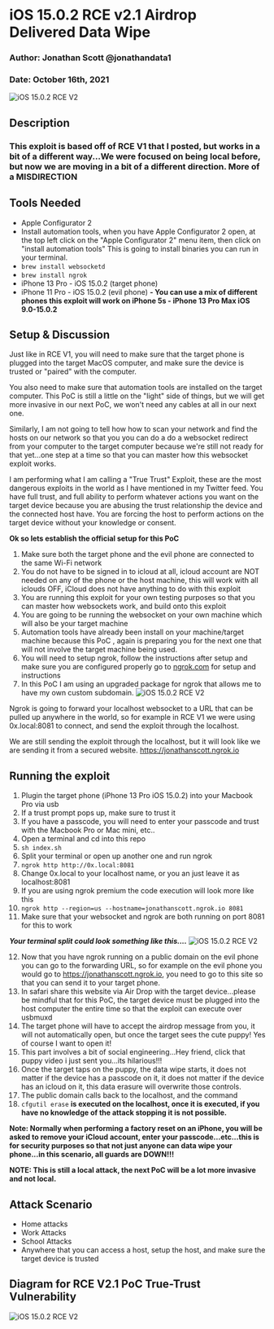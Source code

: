 
# iOS 15.0.2 RCE v2.1 Airdrop Delivered Data Wipe
### Author: Jonathan Scott  @jonathandata1
### Date: October 16th, 2021
![iOS 15.0.2 RCE V2](https://i.postimg.cc/7YdWJrQB/Untitled-design-Max-Quality-2021-10-15-T195750-817.jpg)

## Description
### This exploit is based off of RCE V1 that I posted, but works in a bit of a different way...We were focused on being local before, but now we are moving in a bit of a different direction. More of a MISDIRECTION 

## Tools Needed

 - Apple Configurator 2
 - Install automation tools, when you have Apple Configurator 2 open, at the top left click on the "Apple Configurator 2" menu item, then click on "install automation tools" This is going to install binaries you can run in your terminal.
 - `brew install websocketd`
 - `brew install ngrok`
 - iPhone 13 Pro - iOS 15.0.2 (target phone)
 - iPhone 11 Pro - iOS 15.0.2 (evil phone)
 **- You can use a mix of different phones this exploit will work on iPhone 5s - iPhone 13 Pro Max iOS 9.0-15.0.2**
 
 ## Setup & Discussion
 
 Just like in RCE V1, you will need to make sure that the target phone is plugged into the target MacOS computer, and make sure the device is trusted or "paired" with the computer. 

You also need to make sure that automation tools are installed on the target computer. This PoC is still a little on the "light" side of things, but we will get more invasive in our next PoC, we won't need any cables at all in our next one.

Similarly, I am not going to tell how how to scan your network and find the hosts on our network so that you you can do a do a websocket redirect from your computer to the target computer because we're still not ready for that yet...one step at a time so that you can master how this websocket exploit works. 

I am performing what I am calling a "True Trust" Exploit, these are the most dangerous exploits in the world as I have mentioned in my Twitter feed. You have full trust, and full ability to perform whatever actions you want on the target device because you are abusing the trust relationship the device and the connected host have. You are forcing the host to perform actions on the target device without your knowledge or consent. 

**Ok so lets establish the official setup for this PoC**
1. Make sure both the target phone and the evil phone are connected to the same Wi-Fi network
2. You do not have to be signed in to icloud at all, icloud account are NOT needed on any of the phone or the host machine, this will work with all iclouds OFF, iCloud does not have anything to do with this exploit
3. You are running this exploit for your own testing purposes so that you can master how websockets work, and build onto this exploit
4. You are going to be running the websocket on your own machine which will also be your target machine
5. Automation tools have already been install on your machine/target machine because this PoC , again is preparing you for the next one that will not involve the target machine being used. 
6. You will need to setup ngrok, follow the instructions after setup and make sure you are configured properly go to [ngrok.com](https://www.ngrok.com) for setup and instructions
7. In this PoC I am using an upgraded package for ngrok that allows me to have my own custom subdomain. 
![iOS 15.0.2 RCE V2](https://i.postimg.cc/15Fj65V8/Screen-Shot-2021-10-16-at-3-54-44-AM.png)

Ngrok is going to forward your localhost websocket to a URL that can be pulled up anywhere in the world, so for example in RCE V1 we were using 0x.local:8081 to connect, and send the exploit through the localhost. 

We are still sending the exploit through the localhost, but it will look like we are sending it from a secured website. https://jonathanscott.ngrok.io

## Running the exploit

1. Plugin the target phone (iPhone 13 Pro iOS 15.0.2) into your Macbook Pro via usb
2. If a trust prompt pops up, make sure to trust it
3. If you have a passcode, you will need to enter your passcode and trust with the Macbook Pro or Mac mini, etc..
4. Open a terminal and cd into this repo
5. `sh index.sh`
6. Split your terminal or open up another one and run ngrok
7. `ngrok http http://0x.local:8081`
8. Change 0x.local to your localhost name, or you an just leave it as localhost:8081
9. If you are using ngrok premium the code execution will look more like this
10. `ngrok http --region=us --hostname=jonathanscott.ngrok.io 8081`
11. Make sure that your websocket and ngrok are both running on port 8081 for this to work

***Your terminal split could look something like this....***
![iOS 15.0.2 RCE V2](https://i.postimg.cc/VvXs3PvD/Screen-Shot-2021-10-16-at-4-05-44-AM.png)

12. Now that you have ngrok running on a public domain on the evil phone you can go to the forwarding URL, so for example on the evil phone you would go to https://jonathanscott.ngrok.io, you need to go to this site so that you can send it to your target phone.
13. In safari share this website via Air Drop with the target device...please be mindful that for this PoC, the target device must be plugged into the host computer the entire time so that the exploit can execute over usbmuxd
14. The target phone will have to accept the airdrop message from you, it will not automatically open, but once the target sees the cute puppy! Yes of course I want to open it!
15. This part involves a bit of social engineering...Hey friend, click that puppy video i just sent you...its hilarious!!!
16. Once the target taps on the puppy, the data wipe starts, it does not matter if the device has a passcode on it, it does not matter if the device has an icloud on it, this data erasure will overwrite those controls.
17. The public domain calls back to the localhost, and the command
18. `cfgutil erase` **is executed on the localhost, once it is executed, if you have no knowledge of the attack stopping it is not possible.** 

**Note: Normally when performing a factory reset on an iPhone, you will be asked to remove your iCloud account, enter your passcode...etc...this is for security purposes so that not just anyone can data wipe your phone...in this scenario, all guards are DOWN!!!**

**NOTE: This is still a local attack, the next PoC will be a lot more invasive and not local.**

## Attack Scenario

 - Home attacks 
 - Work Attacks 
 - School Attacks 
 - Anywhere that you can access
   a host, setup the host, and make sure the target device is trusted

## Diagram for RCE V2.1 PoC True-Trust Vulnerability
![iOS 15.0.2 RCE V2](https://i.postimg.cc/Hk7PwWJJ/RCE-v2-1.jpg)

